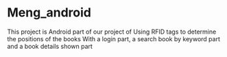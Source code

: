 # Meng_android
This project is Android part of our project of Using RFID tags to determine the positions of the books
With a login part, a search book by keyword part and a book details shown part
